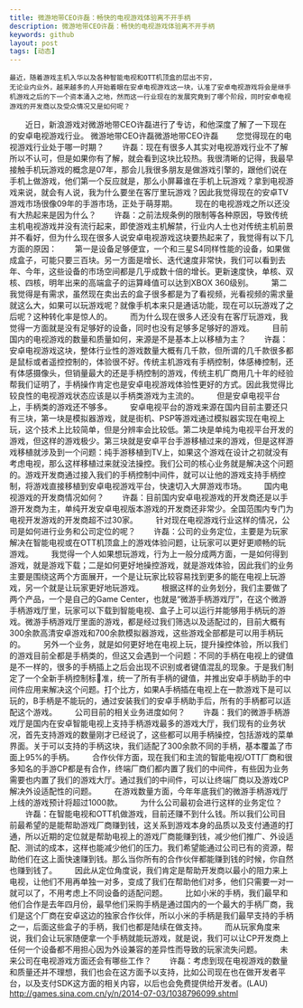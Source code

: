 ```yaml
---
title: 微游地带CEO许磊：畅快的电视游戏体验离不开手柄
description: 微游地带CEO许磊：畅快的电视游戏体验离不开手柄
keywords: github
layout: post
tags: [动态]
---
```


	最近，随着游戏主机入华以及各种智能电视和OTT机顶盒的层出不穷，
	无论业内业外，越来越多的人开始着眼在安卓电视游戏这一块，认准了安卓电视游戏将会是继手机游戏之后的下一个资本涌入之地，然而这一行业现在的发展究竟到了哪个阶段，同时安卓电视游戏的开发商以及受众情况又是如何呢？
　　近日，新浪游戏对微游地带CEO许磊进行了专访，和他深度了解了一下现在的安卓电视游戏行业。
微游地带CEO许磊微游地带CEO许磊
　　您觉得现在的电视游戏行业处于哪一时期？
　　许磊：现在有很多人其实对电视游戏行业不了解所以不认可，但是如果你有了解，就会看到这块比较热。我很清晰的记得，我最早接触手机玩游戏的概念是07年，那会儿我很多朋友是做游戏引擎的，跟他们说在手机上做游戏，他们第一个反应就是，那么小屏幕谁在手机上玩游戏？拿到电视游戏来说，就会有人说，我为什么要坐在客厅里玩游戏？因此我觉得现在的安卓TV游戏市场很像09年的手游市场，正处于萌芽期。
　　现在的电视游戏之所以还没有大热起来是因为什么？
　　许磊：之前法规条例的限制等各种原因，导致传统主机电视游戏并没有流行起来，即使游戏主机解禁，行业内人士也对传统主机前景并不看好，但为什么现在很多人说安卓电视游戏这块要热起来了，我觉得有以下几方面的原因：
　　第一是设备足够便宜，一个和三星S4同样性能的设备，如果做成盒子，可能只要三百块。另一方面是增长、迭代速度非常快，我们可以看到去年、今年，这些设备的市场空间都是几乎成数十倍的增长。更新速度快，单核、双核、四核，明年出来的高端盒子的运算峰值可以达到XBOX 360级别。
　　第二我觉得是有需求，虽然现在卖出去的盒子很多都是为了看视频，光看视频的需求量就这么大，如果可以玩游戏呢？就像手机本来只是通话功能，现在可以玩游戏了之后呢？这种转化率是惊人的。
　　而为什么现在很多人还没有在客厅玩游戏，我觉得一方面就是没有足够好的设备，同时也没有足够多足够好的游戏。
　　目前国内的电视游戏的数量和质量如何，来源是不是基本上以移植为主？
　　许磊：安卓电视游戏这块，整体行业性的游戏数量大概有几千款，但所谓的几千款很多都是鼠标或者遥控控制的，体验很不好。传统主机游戏有手柄控制，体感棒控制，还有体感摄像头，但销量最大的还是手柄控制的游戏，传统主机厂商用几十年的经验帮我们证明了，手柄操作肯定也是安卓电视游戏体验性更好的方式。因此我觉得比较良性的电视游戏状态应该是以手柄类游戏为主流的。
　　但是安卓电视平台上，手柄类的游戏还不够多。
　　安卓电视平台的游戏来源在国内目前主要还只有三块，第一块是模拟器游戏，就是街机、PSP等游戏通过模拟器实现在电视上玩，这个技术上比较简单，但是分辨率会比较低。第二块是单纯为电视平台开发的游戏，但这样的游戏极少。第三块就是安卓平台手游移植过来的游戏，但是这样游戏移植就涉及到一个问题：纯手游移植到TV上，如果这个游戏在设计之初就没有考虑电视，那么这样移植过来就没法操控。我们公司的核心业务就是解决这个问题的。游戏开发商通过接入我们的手柄控制中间件，就可以让他的游戏支持手柄控制，将游戏直接移植到安卓电视游戏平台，快速切入大屏游戏市场。
　　国内电视游戏的开发商情况如何？
　　许磊：目前国内安卓电视游戏的开发商还是以手游开发商为主，单纯开发安卓电视版本游戏的开发商还非常少。全国范围内专门为电视开发游戏的开发商超不过30家。
　　针对现在电视游戏行业这样的情况，公司是如何进行业务和公司定位的呢？
　　许磊：公司的业务定位，主要是为玩家解决在智能电视或在OTT机顶盒上的游戏体验问题，让玩家可以更好更顺畅的玩游戏。
　　我觉得一个人如果想玩游戏，行为上一般分成两方面，一是如何得到游戏，就是游戏下载；二是如何更好地操控游戏，就是游戏体验，因此我们的业务主要是围绕这两个方面展开，一个是让玩家比较容易找到更多的能在电视上玩游戏，另一个就是让玩家更好地玩游戏。
　　根据这样的业务划分，我们主要做了两个产品，一个是自己的Game Center，也就是“微游手柄游戏厅”，在这个微游手柄游戏厅里，玩家可以下载到智能电视、盒子上可以运行并能够用手柄玩的游戏。微游手柄游戏厅里面的游戏，都是经过我们筛选以及适配过的，目前大概有300余款高清安卓游戏和700余款模拟器游戏，这些游戏全部都是可以用手柄玩的。
　　另外一个业务，就是如何更好地在电视上玩，提升操控体验，所以我们的游戏目前全都是手柄类的，但这又会遇到一个问题：不同的手柄在电视上的键值是不一样的，很多的手柄插上之后会出现不识别或者键值混乱的现象。于是我们制定了一个全新手柄控制标准，统一了所有手柄的键值，并推出安卓手柄助手的中间件应用来解决这个问题。打个比方，如果A手柄插在电视上在一款游戏下是可以玩的，B手柄是不能玩的，通过安装我们的安卓手柄助手后，所有的手柄都可以适配这个游戏。
　　公司目前的相关业务进度如何？
　　许磊：我们的微游手柄游戏厅是国内在安卓智能电视上支持手柄游戏最多的游戏大厅，我们现有的业务状况，首先支持游戏的数量刚才已经说了，这些都可以用手柄操控，包括游戏的菜单界面。关于可以支持的手柄这块，我们适配了300余款不同的手柄，基本覆盖了市面上95%的手柄。 
　　合作伙伴方面，现在我们和主流的智能电视/OTT厂商和很多知名的手游CP都是有合作，终端厂商们都内置了我们的中间件，有些因为业务需要也内置了我们的游戏大厅。通过我们的中间件，可以让终端厂商以及游戏CP解决外设适配性的问题。
　　在游戏数量方面，今年年底我们的微游手柄游戏厅上线的游戏预计将超过1000款。
　　为什么公司最初会进行这样的业务定位？
　　许磊：在智能电视和OTT机做游戏，目前还赚不到什么钱。所以我们公司目前最希望的是能帮助游戏厂商赚到钱，这关系到游戏本身的品质以及支付通道的打通，所以近期的定位就是帮助电视上的游戏厂商能赚到钱，减少他们推广、外设适配、测试的成本，这样也能减少他们的压力。我们希望能通过公司已有的资源，帮助他们在这上面快速赚到钱。那么当你所有的合作伙伴都能赚到钱的时候，你自然也赚到钱了。
　　因此从定位角度说，我们肯定是帮助开发商以最小的阻力来上电视，让他们不用再单独一对多，变成了我们在帮助他们对多，他们只需要一对一就可以了，不用考虑上不同设备的适配问题。
　　比如小米的手柄，我们最早和他们合作是去年四月份，最早他们采购手柄是通过国内的一个最大的手柄厂商，我们是这个厂商在安卓这边的独家合作伙伴，所以小米的手柄是我们最早支持的手柄之一，后面这些盒子的手柄，我们也都是陆续在做支持。
　　而从玩家角度来说，我们会让玩家随便拿一个手柄就能玩游戏，就是说，我们可以让CP开发商上任何一个设备都不用担心因为外设兼容的差异性而导致的玩家流失问题。
　　未来公司在电视游戏方面还会有哪些工作？
　　许磊：考虑到现在电视游戏的数量和质量还并不理想，我们也会在这方面予以支持，比如公司现在也在做开发者平台，以及支付SDK这方面的相关内容，以后也会免费提供给开发者。(LAU)
　<a href="http://games.sina.com.cn/y/n/2014-07-03/1038796099.shtml">http://games.sina.com.cn/y/n/2014-07-03/1038796099.shtml</a>
